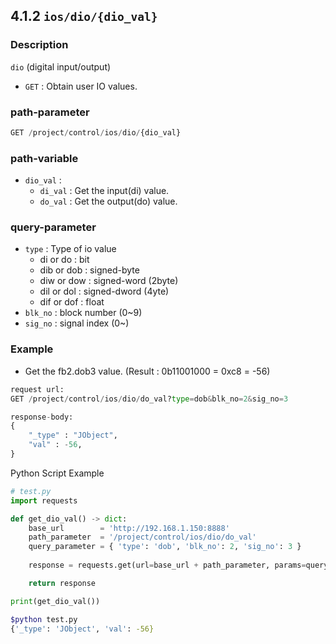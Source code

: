 ﻿## 4.1.2 `ios/dio/{dio_val}`

### Description

`dio` (digital input/output)

- `GET` : Obtain user IO values.

### path-parameter

```python
GET /project/control/ios/dio/{dio_val}
```

### path-variable

- `dio_val` :
  - `di_val` : Get the input(di) value.
  - `do_val` : Get the output(do) value.

### query-parameter

- `type` : Type of io value
  - di or do : bit
  - dib or dob : signed-byte
  - diw or dow : signed-word (2byte)
  - dil or dol : signed-dword (4yte)
  - dif or dof : float
- `blk_no` : block number (0~9)
- `sig_no` : signal index (0~)

### Example

- Get the fb2.dob3 value. (Result : 0b11001000 = 0xc8 = -56)

```python
request url:
GET /project/control/ios/dio/do_val?type=dob&blk_no=2&sig_no=3

response-body:
{
	"_type" : "JObject",
    "val" : -56,
}
```

Python Script Example

```python
# test.py
import requests

def get_dio_val() -> dict:
    base_url        = 'http://192.168.1.150:8888'
    path_parameter  = '/project/control/ios/dio/do_val'
    query_parameter = { 'type': 'dob', 'blk_no': 2, 'sig_no': 3 }
    
    response = requests.get(url=base_url + path_parameter, params=query_parameter).json()

    return response

print(get_dio_val())
```
```sh
$python test.py
{'_type': 'JObject', 'val': -56}
```